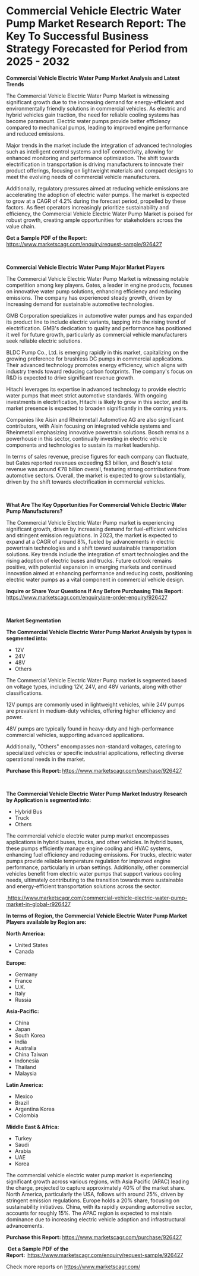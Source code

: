 <p><h1>Commercial Vehicle Electric Water Pump Market Research Report: The Key To Successful Business Strategy Forecasted for Period from 2025 - 2032</h1></p><p><strong>Commercial Vehicle Electric Water Pump Market Analysis and Latest Trends</strong></p>
<p><p>The Commercial Vehicle Electric Water Pump Market is witnessing significant growth due to the increasing demand for energy-efficient and environmentally friendly solutions in commercial vehicles. As electric and hybrid vehicles gain traction, the need for reliable cooling systems has become paramount. Electric water pumps provide better efficiency compared to mechanical pumps, leading to improved engine performance and reduced emissions. </p><p>Major trends in the market include the integration of advanced technologies such as intelligent control systems and IoT connectivity, allowing for enhanced monitoring and performance optimization. The shift towards electrification in transportation is driving manufacturers to innovate their product offerings, focusing on lightweight materials and compact designs to meet the evolving needs of commercial vehicle manufacturers.</p><p>Additionally, regulatory pressures aimed at reducing vehicle emissions are accelerating the adoption of electric water pumps. The market is expected to grow at a CAGR of 4.2% during the forecast period, propelled by these factors. As fleet operators increasingly prioritize sustainability and efficiency, the Commercial Vehicle Electric Water Pump Market is poised for robust growth, creating ample opportunities for stakeholders across the value chain.</p></p>
<p><strong>Get a Sample PDF of the Report:&nbsp;</strong> <a href="https://www.marketscagr.com/enquiry/request-sample/926427?utm_campaign=2935&utm_medium=2&utm_source=Github&utm_content=ia&utm_term=24032025&utm_id=commercial-vehicle-electric-water-pump">https://www.marketscagr.com/enquiry/request-sample/926427</a></p>
<p>&nbsp;</p>
<p><strong>Commercial Vehicle Electric Water Pump Major Market Players</strong></p>
<p><p>The Commercial Vehicle Electric Water Pump Market is witnessing notable competition among key players. Gates, a leader in engine products, focuses on innovative water pump solutions, enhancing efficiency and reducing emissions. The company has experienced steady growth, driven by increasing demand for sustainable automotive technologies.</p><p>GMB Corporation specializes in automotive water pumps and has expanded its product line to include electric variants, tapping into the rising trend of electrification. GMB's dedication to quality and performance has positioned it well for future growth, particularly as commercial vehicle manufacturers seek reliable electric solutions.</p><p>BLDC Pump Co., Ltd. is emerging rapidly in this market, capitalizing on the growing preference for brushless DC pumps in commercial applications. Their advanced technology promotes energy efficiency, which aligns with industry trends toward reducing carbon footprints. The company's focus on R&D is expected to drive significant revenue growth.</p><p>Hitachi leverages its expertise in advanced technology to provide electric water pumps that meet strict automotive standards. With ongoing investments in electrification, Hitachi is likely to grow in this sector, and its market presence is expected to broaden significantly in the coming years.</p><p>Companies like Aisin and Rheinmetall Automotive AG are also significant contributors, with Aisin focusing on integrated vehicle systems and Rheinmetall emphasizing innovative powertrain solutions. Bosch remains a powerhouse in this sector, continually investing in electric vehicle components and technologies to sustain its market leadership.</p><p>In terms of sales revenue, precise figures for each company can fluctuate, but Gates reported revenues exceeding $3 billion, and Bosch's total revenue was around €78 billion overall, featuring strong contributions from automotive sectors. Overall, the market is expected to grow substantially, driven by the shift towards electrification in commercial vehicles.</p></p>
<p>&nbsp;</p>
<p><strong>What Are The Key Opportunities For Commercial Vehicle Electric Water Pump Manufacturers?</strong></p>
<p><p>The Commercial Vehicle Electric Water Pump market is experiencing significant growth, driven by increasing demand for fuel-efficient vehicles and stringent emission regulations. In 2023, the market is expected to expand at a CAGR of around 8%, fueled by advancements in electric powertrain technologies and a shift toward sustainable transportation solutions. Key trends include the integration of smart technologies and the rising adoption of electric buses and trucks. Future outlook remains positive, with potential expansion in emerging markets and continued innovation aimed at enhancing performance and reducing costs, positioning electric water pumps as a vital component in commercial vehicle design.</p></p>
<p><strong>Inquire or Share Your Questions If Any Before Purchasing This Report:</strong> <a href="https://www.marketscagr.com/enquiry/pre-order-enquiry/926427?utm_campaign=2935&utm_medium=2&utm_source=Github&utm_content=ia&utm_term=24032025&utm_id=commercial-vehicle-electric-water-pump">https://www.marketscagr.com/enquiry/pre-order-enquiry/926427</a></p>
<p>&nbsp;</p>
<p><strong>Market Segmentation</strong></p>
<p><strong>The Commercial Vehicle Electric Water Pump Market Analysis by types is segmented into:</strong></p>
<p><ul><li>12V</li><li>24V</li><li>48V</li><li>Others</li></ul></p>
<p><p>The Commercial Vehicle Electric Water Pump market is segmented based on voltage types, including 12V, 24V, and 48V variants, along with other classifications. </p><p>12V pumps are commonly used in lightweight vehicles, while 24V pumps are prevalent in medium-duty vehicles, offering higher efficiency and power. </p><p>48V pumps are typically found in heavy-duty and high-performance commercial vehicles, supporting advanced applications. </p><p>Additionally, "Others" encompasses non-standard voltages, catering to specialized vehicles or specific industrial applications, reflecting diverse operational needs in the market.</p></p>
<p><strong>Purchase this Report:&nbsp;</strong><a href="https://www.marketscagr.com/purchase/926427?utm_campaign=2935&utm_medium=2&utm_source=Github&utm_content=ia&utm_term=24032025&utm_id=commercial-vehicle-electric-water-pump">https://www.marketscagr.com/purchase/926427</a></p>
<p>&nbsp;</p>
<p><strong>The Commercial Vehicle Electric Water Pump Market Industry Research by Application is segmented into:</strong></p>
<p><ul><li>Hybrid Bus</li><li>Truck</li><li>Others</li></ul></p>
<p><p>The commercial vehicle electric water pump market encompasses applications in hybrid buses, trucks, and other vehicles. In hybrid buses, these pumps efficiently manage engine cooling and HVAC systems, enhancing fuel efficiency and reducing emissions. For trucks, electric water pumps provide reliable temperature regulation for improved engine performance, particularly in urban settings. Additionally, other commercial vehicles benefit from electric water pumps that support various cooling needs, ultimately contributing to the transition towards more sustainable and energy-efficient transportation solutions across the sector.</p></p>
<p><a href="https://www.marketscagr.com/commercial-vehicle-electric-water-pump-market-in-global-r926427?utm_campaign=2935&utm_medium=2&utm_source=Github&utm_content=ia&utm_term=24032025&utm_id=commercial-vehicle-electric-water-pump">&nbsp;https://www.marketscagr.com/commercial-vehicle-electric-water-pump-market-in-global-r926427</a></p>
<p><strong>In terms of Region, the Commercial Vehicle Electric Water Pump Market Players available by Region are:</strong></p>
<p>
    <p> <strong> North America: </strong>
        <ul>
            <li>United States</li>
            <li>Canada</li>
        </ul>
        </p> 
    <p> <strong> Europe: </strong>
        <ul>
            <li>Germany</li>
            <li>France</li>
            <li>U.K.</li>
            <li>Italy</li>
            <li>Russia</li>
        </ul>
        </p> 
    <p> <strong> Asia-Pacific: </strong>
        <ul>
            <li>China</li>
            <li>Japan</li>
            <li>South Korea</li>
            <li>India</li>
            <li>Australia</li>
            <li>China Taiwan</li>
            <li>Indonesia</li>
            <li>Thailand</li>
            <li>Malaysia</li>
        </ul>
        </p> 
    <p> <strong> Latin America: </strong>
        <ul>
            <li>Mexico</li>
            <li>Brazil</li>
            <li>Argentina Korea</li>
            <li>Colombia</li>
        </ul>
        </p> 
    <p> <strong> Middle East & Africa: </strong>
        <ul>
            <li>Turkey</li>
            <li>Saudi</li>
            <li>Arabia</li>
            <li>UAE</li>
            <li>Korea</li>
        </ul>
    </p>
    </p>
<p><p>The commercial vehicle electric water pump market is experiencing significant growth across various regions, with Asia Pacific (APAC) leading the charge, projected to capture approximately 40% of the market share. North America, particularly the USA, follows with around 25%, driven by stringent emission regulations. Europe holds a 20% share, focusing on sustainability initiatives. China, with its rapidly expanding automotive sector, accounts for roughly 15%. The APAC region is expected to maintain dominance due to increasing electric vehicle adoption and infrastructural advancements.</p></p>
<p><strong>Purchase this Report: </strong><a href="https://www.marketscagr.com/purchase/926427?utm_campaign=2935&utm_medium=2&utm_source=Github&utm_content=ia&utm_term=24032025&utm_id=commercial-vehicle-electric-water-pump">https://www.marketscagr.com/purchase/926427</a></p>
<p>&nbsp;<strong>Get a Sample PDF of the Report:&nbsp;&nbsp;</strong><a href="https://www.marketscagr.com/enquiry/request-sample/926427?utm_campaign=2935&utm_medium=2&utm_source=Github&utm_content=ia&utm_term=24032025&utm_id=commercial-vehicle-electric-water-pump">https://www.marketscagr.com/enquiry/request-sample/926427</a></p>
<p><strong></strong></p>
<p>Check more reports on <a href="https://www.marketscagr.com/?utm_campaign=2935&utm_medium=2&utm_source=Github&utm_content=ia&utm_term=24032025&utm_id=commercial-vehicle-electric-water-pump">https://www.marketscagr.com/</a></p>